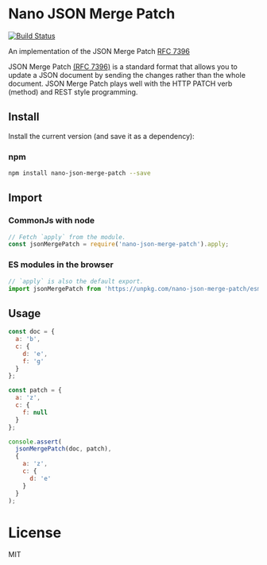 Nano JSON Merge Patch
=====================

[![Build Status](https://travis-ci.org/QuentinRoy/nano-json-merge-patch.svg?branch=master)](https://travis-ci.org/QuentinRoy/nano-json-merge-patch)

An implementation of the JSON Merge Patch [RFC 7396](http://tools.ietf.org/html/rfc7396)

JSON Merge Patch [(RFC 7396)](http://tools.ietf.org/html/rfc7396) is a standard format that
allows you to update a JSON document by sending the changes rather than the whole document.
JSON Merge Patch plays well with the HTTP PATCH verb (method) and REST style programming.


## Install

Install the current version (and save it as a dependency):

### npm

```sh
npm install nano-json-merge-patch --save
```

## Import

### CommonJs with node

```js
// Fetch `apply` from the module.
const jsonMergePatch = require('nano-json-merge-patch').apply;
```

### ES modules in the browser

```js
// `apply` is also the default export.
import jsonMergePatch from 'https://unpkg.com/nano-json-merge-patch/esm/index.js'
```

## Usage

```js
const doc = {
  a: 'b',
  c: {
    d: 'e',
    f: 'g'
  }
};

const patch = {
  a: 'z',
  c: {
    f: null
  }
};

console.assert(
  jsonMergePatch(doc, patch),
  {
    a: 'z',
    c: {
      d: 'e'
    }
  }
);
```

# License

  MIT
